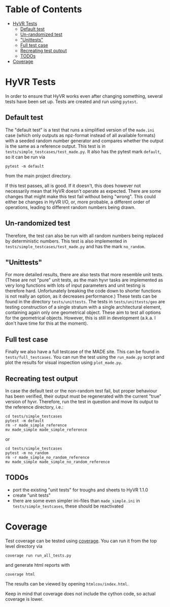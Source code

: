 <!-- markdown-toc start - Don't edit this section. Run M-x markdown-toc-refresh-toc -->
# Table of Contents

- [HyVR Tests](#hyvr-tests)
    - [Default test](#default-test)
    - [Un-randomized test](#un-randomized-test)
    - ["Unittests"](#unittests)
    - [Full test case](#full-test-case)
    - [Recreating test output](#recreating-test-output)
    - [TODOs](#todos)
- [Coverage](#coverage)

<!-- markdown-toc end -->


# HyVR Tests

In order to ensure that HyVR works even after changing something, several tests
have been set up. Tests are created and run using `pytest`.

## Default test

The "default test" is a test that runs a simplified version of the `made.ini`
case (which only outputs as npz-format instead of all available formats) with a
seeded random number generator and compares whether the output is the same as a
reference output.
This test is in `tests/simple_testcases/test_made.py`. It also has the pytest
mark `default`, so it can be run via
```
pytest -m default
```
from the main project directory.

If this test passes, all is good. If it doesn't, this does however not
necessarily mean that HyVR doesn't operate as expected. There are some changes
that might make this test fail without being "wrong". This could either be
changes in HyVR I/O, or, more probable, a different order of operations, leading
to different random numbers being drawn.

## Un-randomized test

Therefore, the test can also be run with all random numbers being replaced by
deterministic numbers. This test is also implemented in
`tests/simple_testcases/test_made.py` and has the mark
`no_random`.

## "Unittests"

For more detailed results, there are also tests that more resemble unit
tests. (These are not "pure" unit tests, as the main hyvr tasks are implemented
as very long functions with lots of input parameters and unit testing is
therefore hard. Unfortunately breaking the code down to shorter functions is not
really an option, as it decreases performance.)
These tests can be found in the directory `tests/unittests`.
The tests in `tests/unittests/geo` are testing construction of a single
stratum with a single architectural element, containing again only one
geometrical object. These aim to test all options for the geometrical
objects. However, this is still in development (a.k.a. I don't have time for
this at the moment).

## Full test case

Finally we also have a full testcase of the MADE site. This can be found in
`tests/full_testcases`. You can run the test using the `run_made.py` script and
plot the results for visual inspection using `plot_made.py`.

## Recreating test output

In case the default test or the non-random test fail, but proper behaviour has
been verified, their output must be regenerated with the current "true" version
of hyvr.
Therefore, run the test in question and move its output to the reference
directory, i.e.:
```
cd tests/simple_testcases
pytest -m default
rm -r made_simple_reference
mv made_simple made_simple_reference
```
or
```
cd tests/simple_testcases
pytest -m no_random
rm -r made_simple_no_random_reference
mv made_simple made_simple_no_random_reference
```


## TODOs
* port the existing "unit tests" for troughs and sheets to HyVR 1.1.0
* create "unit tests"
* there are some even simpler ini-files than `made_simple.ini` in
  `tests/simple_testcases`, these should be reactivated
  
# Coverage

Test coverage can be tested using
[coverage](https://coverage.readthedocs.io/en/coverage-5.0.2/). You can run it
from the top level directory via
```
coverage run run_all_tests.py
```
and generate html reports with
```
coverage html
```
The results can be viewed by opening `htmlcov/index.html`.

Keep in mind that coverage does not include the cython code, so actual coverage
is lower.

